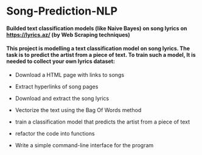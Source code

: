 # Song-Prediction-NLP
#### Builded text classification models (like Naive Bayes) on song lyrics on https://lyrics.az/  (by Web Scraping techniques) 

#### This project is modelling a text classification model on song lyrics. The task is to predict the artist from a piece of text. To train such a model, It is needed to collect your own lyrics dataset:

- Download a HTML page with links to songs

- Extract hyperlinks of song pages

- Download and extract the song lyrics

- Vectorize the text using the Bag Of Words method

- train a classification model that predicts the artist from a piece of text

- refactor the code into functions

- Write a simple command-line interface for the program
